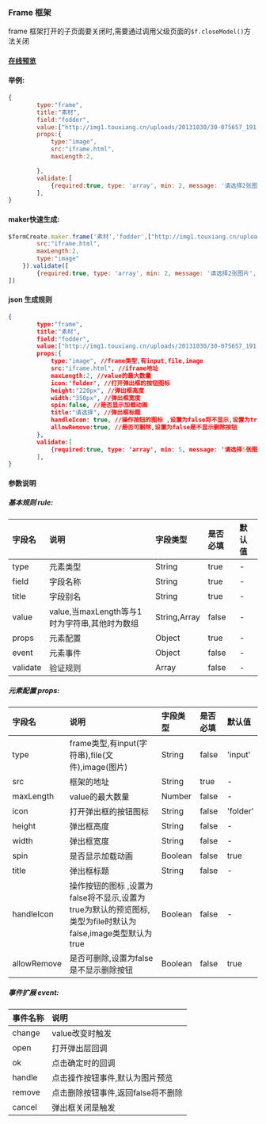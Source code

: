 ### Frame 框架

frame 框架打开的子页面要关闭时,需要通过调用父级页面的`$f.closeModel()`方法关闭

#### [在线预览](https://jsrun.net/mehKp/edit)

#### 举例:
```js
{
        type:"frame",
        title:"素材",
        field:"fodder",
        value:["http://img1.touxiang.cn/uploads/20131030/30-075657_191.jpg"],
        props:{
            type:"image",
            src:"iframe.html",
            maxLength:2,

        },
        validate:[
            {required:true, type: 'array', min: 2, message: '请选择2张图片', trigger: 'change'}
        ],
}
```

#### maker快速生成:
```js
$formCreate.maker.frame('素材','fodder',["http://img1.touxiang.cn/uploads/20131030/30-075657_191.jpg"]).props({
        src:"iframe.html",
        maxLength:2,
        type:"image"
    }).validate([
        {required:true, type: 'array', min: 2, message: '请选择2张图片', trigger: 'change'}
])
```

#### json 生成规则
```json
{
        type:"frame",
        title:"素材",
        field:"fodder",
        value:["http://img1.touxiang.cn/uploads/20131030/30-075657_191.jpg"],
        props:{
            type:"image", //frame类型,有input,file,image
            src:"iframe.html", //iframe地址
            maxLength:2, //value的最大数量
            icon:'folder', //打开弹出框的按钮图标
            height:"220px", //弹出框高度
            width:"350px", //弹出框宽度
            spin:false, //是否显示加载动画
            title:"请选择", //弹出框标题
            handleIcon: true, //操作按钮的图标 ,设置为false将不显示,设置为true为默认的预览图标,类型为file时默认为false,image类型默认为true
            allowRemove:true, //是否可删除,设置为false是不显示删除按钮
        },
        validate:[
            {required:true, type: 'array', min: 5, message: '请选择5张图片', trigger: 'change'}
        ],
}
```

#### 参数说明
##### 基本规则 rule:

| 字段名 | 说明 | 字段类型 | 是否必填 | 默认值 |
| :--- | :--- | :--- | :--- | :--- |
| type | 元素类型 | String | true | - |
| field | 字段名称 | String | true | - |
| title | 字段别名 | String | true | - |
| value | value,当maxLength等与1时为字符串,其他时为数组 | String,Array | false | - |
| props | 元素配置 | Object | true | - |
| event | 元素事件 | Object | false | - |
| validate | 验证规则 | Array | false | - |

##### 元素配置 props:

| 字段名 | 说明 | 字段类型 | 是否必填 | 默认值 |
| :--- | :--- | :--- | :--- | :--- |
| type | frame类型,有input\(字符串\),file\(文件\),image\(图片\) | String | false | 'input' |
| src | 框架的地址 | String | true | - |
| maxLength | value的最大数量 | Number | false | - |
| icon | 打开弹出框的按钮图标 | String | false | 'folder' |
| height | 弹出框高度 | String | false | - |
| width | 弹出框宽度 | String | false | - |
| spin | 是否显示加载动画 | Boolean | false | true |
| title | 弹出框标题 | String | false | - |
| handleIcon | 操作按钮的图标 ,设置为false将不显示,设置为true为默认的预览图标,类型为file时默认为false,image类型默认为true | Boolean | false | - |
| allowRemove | 是否可删除,设置为false是不显示删除按钮 | Boolean | false | true |

##### 事件扩展 event:

| 事件名称 | 说明 |
| :--- | :--- |
| change | value改变时触发 |
| open | 打开弹出层回调 |
| ok | 点击确定时的回调 |
| handle | 点击操作按钮事件,默认为图片预览 |
| remove | 点击删除按钮事件,返回false将不删除 |
| cancel | 弹出框关闭是触发 |


